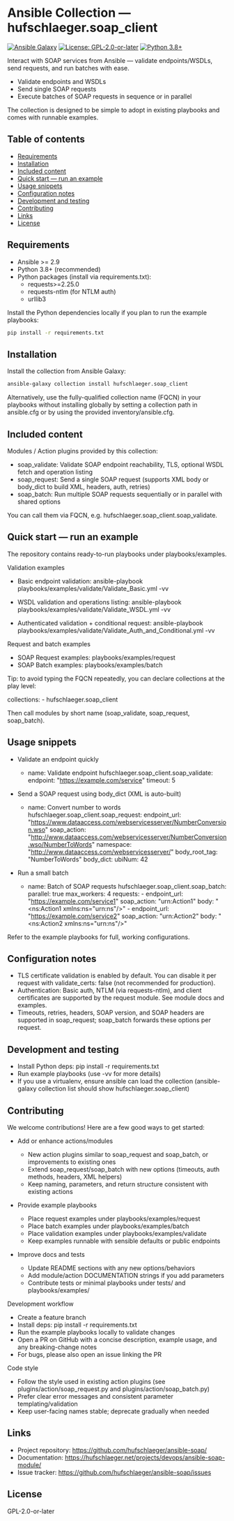 # Ansible Collection — hufschlaeger.soap_client

[![Ansible Galaxy](https://img.shields.io/badge/Ansible%20Galaxy-hufschlaeger.soap__client-1f6feb?logo=ansible)](https://galaxy.ansible.com/hufschlaeger/soap_client)
[![License: GPL-2.0-or-later](https://img.shields.io/badge/License-GPL--2.0--or--later-0aa60d.svg)](#license)
[![Python 3.8+](https://img.shields.io/badge/Python-3.8%2B-3776ab?logo=python&logoColor=white)](requirements.txt)

Interact with SOAP services from Ansible — validate endpoints/WSDLs, send requests, and run batches with ease.

- Validate endpoints and WSDLs
- Send single SOAP requests
- Execute batches of SOAP requests in sequence or in parallel

The collection is designed to be simple to adopt in existing playbooks and comes with runnable examples.

## Table of contents
- [Requirements](#requirements)
- [Installation](#installation)
- [Included content](#included-content)
- [Quick start — run an example](#quick-start--run-an-example)
- [Usage snippets](#usage-snippets)
- [Configuration notes](#configuration-notes)
- [Development and testing](#development-and-testing)
- [Contributing](#contributing)
- [Links](#links)
- [License](#license)

## Requirements
- Ansible >= 2.9
- Python 3.8+ (recommended)
- Python packages (install via requirements.txt):
  - requests>=2.25.0
  - requests-ntlm (for NTLM auth)
  - urllib3

Install the Python dependencies locally if you plan to run the example playbooks:

```bash
pip install -r requirements.txt
```

## Installation
Install the collection from Ansible Galaxy:

```bash
ansible-galaxy collection install hufschlaeger.soap_client
```

Alternatively, use the fully-qualified collection name (FQCN) in your playbooks without installing globally by setting a collection path in ansible.cfg or by using the provided inventory/ansible.cfg.

## Included content
Modules / Action plugins provided by this collection:
- soap_validate: Validate SOAP endpoint reachability, TLS, optional WSDL fetch and operation listing
- soap_request: Send a single SOAP request (supports XML body or body_dict to build XML, headers, auth, retries)
- soap_batch: Run multiple SOAP requests sequentially or in parallel with shared options

You can call them via FQCN, e.g. hufschlaeger.soap_client.soap_validate.

## Quick start — run an example
The repository contains ready-to-run playbooks under playbooks/examples.

Validation examples
- Basic endpoint validation:
    ansible-playbook playbooks/examples/validate/Validate_Basic.yml -vv

- WSDL validation and operations listing:
    ansible-playbook playbooks/examples/validate/Validate_WSDL.yml -vv

- Authenticated validation + conditional request:
    ansible-playbook playbooks/examples/validate/Validate_Auth_and_Conditional.yml -vv

Request and batch examples
- SOAP Request examples: playbooks/examples/request
- SOAP Batch examples: playbooks/examples/batch

Tip: to avoid typing the FQCN repeatedly, you can declare collections at the play level:

  collections:
    - hufschlaeger.soap_client

Then call modules by short name (soap_validate, soap_request, soap_batch).

## Usage snippets
- Validate an endpoint quickly

  - name: Validate endpoint
    hufschlaeger.soap_client.soap_validate:
      endpoint: "https://example.com/service"
      timeout: 5

- Send a SOAP request using body_dict (XML is auto-built)

  - name: Convert number to words
    hufschlaeger.soap_client.soap_request:
      endpoint_url: "https://www.dataaccess.com/webservicesserver/NumberConversion.wso"
      soap_action: "http://www.dataaccess.com/webservicesserver/NumberConversion.wso/NumberToWords"
      namespace: "http://www.dataaccess.com/webservicesserver/"
      body_root_tag: "NumberToWords"
      body_dict:
        ubiNum: 42

- Run a small batch

  - name: Batch of SOAP requests
    hufschlaeger.soap_client.soap_batch:
      parallel: true
      max_workers: 4
      requests:
        - endpoint_url: "https://example.com/service1"
          soap_action: "urn:Action1"
          body: "<ns:Action1 xmlns:ns=\"urn:ns\"/>"
        - endpoint_url: "https://example.com/service2"
          soap_action: "urn:Action2"
          body: "<ns:Action2 xmlns:ns=\"urn:ns\"/>"

Refer to the example playbooks for full, working configurations.

## Configuration notes
- TLS certificate validation is enabled by default. You can disable it per request with validate_certs: false (not recommended for production).
- Authentication: Basic auth, NTLM (via requests-ntlm), and client certificates are supported by the request module. See module docs and examples.
- Timeouts, retries, headers, SOAP version, and SOAP headers are supported in soap_request; soap_batch forwards these options per request.

## Development and testing
- Install Python deps: pip install -r requirements.txt
- Run example playbooks (use -vv for more details)
- If you use a virtualenv, ensure ansible can load the collection (ansible-galaxy collection list should show hufschlaeger.soap_client)

## Contributing
We welcome contributions! Here are a few good ways to get started:

- Add or enhance actions/modules
  - New action plugins similar to soap_request and soap_batch, or improvements to existing ones
  - Extend soap_request/soap_batch with new options (timeouts, auth methods, headers, XML helpers)
  - Keep naming, parameters, and return structure consistent with existing actions

- Provide example playbooks
  - Place request examples under playbooks/examples/request
  - Place batch examples under playbooks/examples/batch
  - Place validation examples under playbooks/examples/validate
  - Keep examples runnable with sensible defaults or public endpoints

- Improve docs and tests
  - Update README sections with any new options/behaviors
  - Add module/action DOCUMENTATION strings if you add parameters
  - Contribute tests or minimal playbooks under tests/ and playbooks/examples/

Development workflow
- Create a feature branch
- Install deps: pip install -r requirements.txt
- Run the example playbooks locally to validate changes
- Open a PR on GitHub with a concise description, example usage, and any breaking-change notes
- For bugs, please also open an issue linking the PR

Code style
- Follow the style used in existing action plugins (see plugins/action/soap_request.py and plugins/action/soap_batch.py)
- Prefer clear error messages and consistent parameter templating/validation
- Keep user-facing names stable; deprecate gradually when needed

## Links
- Project repository: https://github.com/hufschlaeger/ansible-soap/
- Documentation: https://hufschlaeger.net/projects/devops/ansible-soap-module/
- Issue tracker: https://github.com/hufschlaeger/ansible-soap/issues

## License
GPL-2.0-or-later
